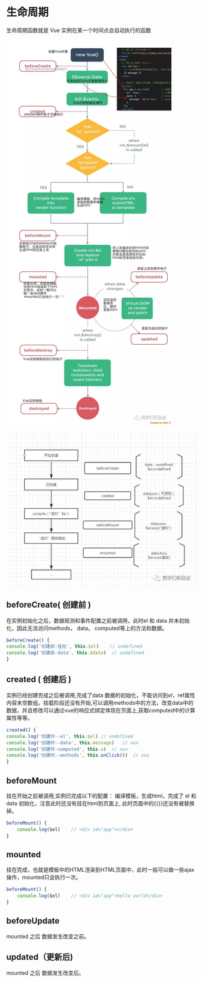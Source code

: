 # 生命周期  

生命周期函数就是 Vue 实例在某一个时间点会自动执行的函数  

![lifeCycle](../public/life_cycle.jpg)

![lifeCycle](../public/life_cycle_1.jpg)

## beforeCreate( 创建前 )  

在实例初始化之后，数据观测和事件配置之前被调用，此时el 和 data 并未初始化，因此无法访问methods， data， computed等上的方法和数据。  

```javascript 
beforeCreate() {
console.log('创建前-挂在', this.$el)    // undefined
console.log('创建前-data', this.$data)  // undefined
}
```

## created ( 创建后 )  

实例已经创建完成之后被调用,完成了data 数据的初始化，不能访问到$el，$ref属性内容未空数组。挂载阶段还没有开始,可以调用methods中的方法，改变data中的数据，并且修改可以通过vue的响应式绑定体现在页面上,获取computed中的计算属性等等。

```javascript
created() {
console.log('创建时--el', this.$el) // undefined
console.log('创建时--data', this.message)   // xxx
console.log('创建时-computed', this.a)  // xxx
console.log('创建时--methods', this.onClick())  // xxx
}
```


## beforeMount  

挂在开始之前被调用,实例已完成以下的配置： 编译模板，生成html，完成了 el 和data 初始化，注意此时还没有挂在html到页面上, 此时页面中的{{}}还没有被替换掉。  

```javascript
beforeMount() {
    console.log($el)    // <div id="app"></div>
}
```

## mounted  

挂在完成，也就是模板中的HTML渲染到HTML页面中，此时一般可以做一些ajax操作，mounted只会执行一次。

```javascript
beforeMount() {
    console.log($el)    // <div id="app">hello world</div>
}
```

## beforeUpdate  

mounted 之后 数据发生改变之前。  



## updated（更新后)  

mounted 之后 数据发生改变后。
